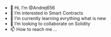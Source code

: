- 👋 Hi, I’m @Andrej656
- 👀 I’m interested in Smart Contracts
- 🌱 I’m currently learning evrything what is new
- 💞️ I’m looking to collaborate on Solidity
- 📫 How to reach me ...

<!---
Andrej656/Andrej656 is a ✨ special ✨ repository because its `README.md` (this file) appears on your GitHub profile.
You can click the Preview link to take a look at your changes.
--->
